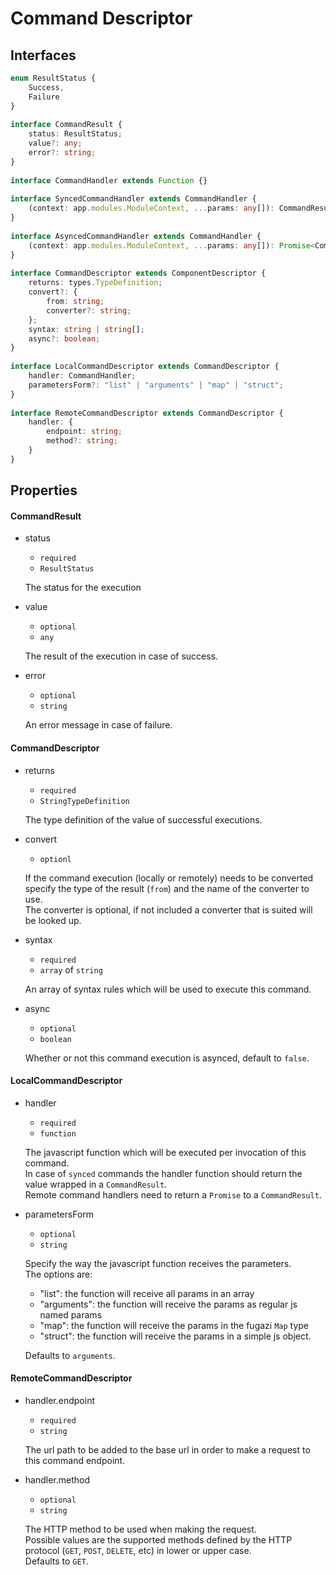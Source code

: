 # Command Descriptor

## Interfaces
```typescript
enum ResultStatus {
	Success,
	Failure
}
  
interface CommandResult {
	status: ResultStatus;
	value?: any;
	error?: string;
}
  
interface CommandHandler extends Function {}
  
interface SyncedCommandHandler extends CommandHandler {
	(context: app.modules.ModuleContext, ...params: any[]): CommandResult;
}
  
interface AsyncedCommandHandler extends CommandHandler {
	(context: app.modules.ModuleContext, ...params: any[]): Promise<CommandResult>;
}
  
interface CommandDescriptor extends ComponentDescriptor {
	returns: types.TypeDefinition;
	convert?: {
		from: string;
		converter?: string;
	};
	syntax: string | string[];
	async?: boolean;
}
  
interface LocalCommandDescriptor extends CommandDescriptor {
	handler: CommandHandler;
	parametersForm?: "list" | "arguments" | "map" | "struct";
}
  
interface RemoteCommandDescriptor extends CommandDescriptor {
	handler: {
		endpoint: string;
		method?: string;
	}
}
```
	
## Properties
#### CommandResult
* status
	* `required`
	* `ResultStatus`
	
	The status for the execution

* value
	* `optional`
	* `any`
	
	The result of the execution in case of success.

* error
	* `optional`
	* `string`
	
	An error message in case of failure.
	
#### CommandDescriptor
* returns
	* `required`
	* `StringTypeDefinition`
	
	The type definition of the value of successful executions.
	
* convert
	* `optionl`
	
	If the command execution (locally or remotely) needs to be converted specify the type of the result (`from`) 
	and the name of the converter to use.  
	The converter is optional, if not included a converter that is suited will be looked up.

* syntax
	* `required`
	* `array` of `string`
	
	An array of syntax rules which will be used to execute this command.

* async
	* `optional`
	* `boolean`
	
	Whether or not this command execution is asynced, default to `false`.

#### LocalCommandDescriptor
* handler
	* `required`
	* `function`
	
	The javascript function which will be executed per invocation of this command.  
	In case of `synced` commands the handler function should return the value wrapped 
		in a `CommandResult`.  
	Remote command handlers need to return a `Promise` to a `CommandResult`.

* parametersForm
	* `optional`
	* `string`
	
	Specify the way the javascript function receives the parameters.  
	The options are:
	* "list": the function will receive all params in an array
	* "arguments": the function will receive the params as regular js named params
	* "map": the function will receive the params in the fugazi `Map` type
	* "struct": the function will receive the params in a simple js object.
	
	Defaults to `arguments`.
	
#### RemoteCommandDescriptor
* handler.endpoint
	* `required`
	* `string`
	
	The url path to be added to the base url in order to make a request to this command endpoint.
	
* handler.method
	* `optional`
	* `string`
	
	The HTTP method to be used when making the request.  
	Possible values are the supported methods defined by the HTTP protocol (`GET`, `POST`, `DELETE`, etc) 
		in lower or upper case.  
	Defaults to `GET`.